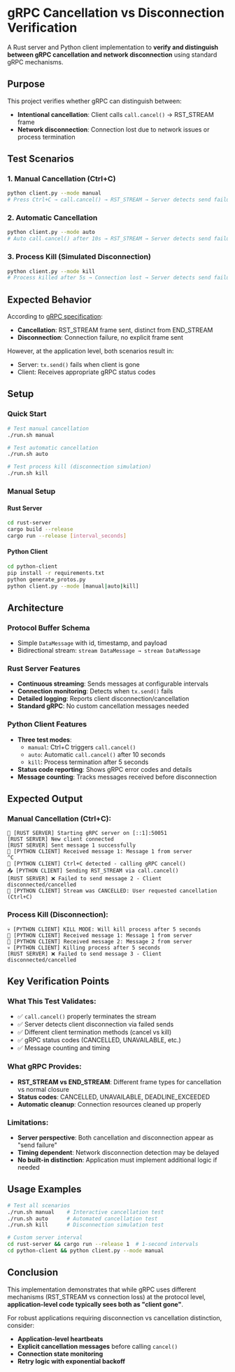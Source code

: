 # gRPC Cancellation vs Disconnection Verification

A Rust server and Python client implementation to **verify and distinguish between gRPC cancellation and network disconnection** using standard gRPC mechanisms.

## Purpose

This project verifies whether gRPC can distinguish between:
- **Intentional cancellation**: Client calls `call.cancel()` → RST_STREAM frame
- **Network disconnection**: Connection lost due to network issues or process termination

## Test Scenarios

### 1. Manual Cancellation (Ctrl+C)
```bash
python client.py --mode manual
# Press Ctrl+C → call.cancel() → RST_STREAM → Server detects send failure
```

### 2. Automatic Cancellation
```bash
python client.py --mode auto
# Auto call.cancel() after 10s → RST_STREAM → Server detects send failure
```

### 3. Process Kill (Simulated Disconnection)
```bash
python client.py --mode kill
# Process killed after 5s → Connection lost → Server detects send failure
```

## Expected Behavior

According to [gRPC specification](https://github.com/hyperium/tonic/issues/2288):
- **Cancellation**: RST_STREAM frame sent, distinct from END_STREAM
- **Disconnection**: Connection failure, no explicit frame sent

However, at the application level, both scenarios result in:
- Server: `tx.send()` fails when client is gone
- Client: Receives appropriate gRPC status codes

## Setup

### Quick Start
```bash
# Test manual cancellation
./run.sh manual

# Test automatic cancellation  
./run.sh auto

# Test process kill (disconnection simulation)
./run.sh kill
```

### Manual Setup

#### Rust Server
```bash
cd rust-server
cargo build --release
cargo run --release [interval_seconds]
```

#### Python Client
```bash
cd python-client
pip install -r requirements.txt
python generate_protos.py
python client.py --mode [manual|auto|kill]
```

## Architecture

### Protocol Buffer Schema
- Simple `DataMessage` with id, timestamp, and payload
- Bidirectional stream: `stream DataMessage → stream DataMessage`

### Rust Server Features
- **Continuous streaming**: Sends messages at configurable intervals
- **Connection monitoring**: Detects when `tx.send()` fails
- **Detailed logging**: Reports client disconnection/cancellation
- **Standard gRPC**: No custom cancellation messages needed

### Python Client Features
- **Three test modes**:
  - `manual`: Ctrl+C triggers `call.cancel()`
  - `auto`: Automatic `call.cancel()` after 10 seconds
  - `kill`: Process termination after 5 seconds
- **Status code reporting**: Shows gRPC error codes and details
- **Message counting**: Tracks messages received before disconnection

## Expected Output

### Manual Cancellation (Ctrl+C):
```
🚀 [RUST SERVER] Starting gRPC server on [::1]:50051
[RUST SERVER] New client connected
[RUST SERVER] Sent message 1 successfully
📨 [PYTHON CLIENT] Received message 1: Message 1 from server
^C
🛑 [PYTHON CLIENT] Ctrl+C detected - calling gRPC cancel()
📤 [PYTHON CLIENT] Sending RST_STREAM via call.cancel()
[RUST SERVER] ❌ Failed to send message 2 - Client disconnected/cancelled
🚫 [PYTHON CLIENT] Stream was CANCELLED: User requested cancellation (Ctrl+C)
```

### Process Kill (Disconnection):
```
💀 [PYTHON CLIENT] KILL MODE: Will kill process after 5 seconds
📨 [PYTHON CLIENT] Received message 1: Message 1 from server
📨 [PYTHON CLIENT] Received message 2: Message 2 from server
💀 [PYTHON CLIENT] Killing process after 5 seconds
[RUST SERVER] ❌ Failed to send message 3 - Client disconnected/cancelled
```

## Key Verification Points

### What This Test Validates:
- ✅ `call.cancel()` properly terminates the stream
- ✅ Server detects client disconnection via failed sends
- ✅ Different client termination methods (cancel vs kill)
- ✅ gRPC status codes (CANCELLED, UNAVAILABLE, etc.)
- ✅ Message counting and timing

### What gRPC Provides:
- **RST_STREAM vs END_STREAM**: Different frame types for cancellation vs normal closure
- **Status codes**: CANCELLED, UNAVAILABLE, DEADLINE_EXCEEDED
- **Automatic cleanup**: Connection resources cleaned up properly

### Limitations:
- **Server perspective**: Both cancellation and disconnection appear as "send failure"
- **Timing dependent**: Network disconnection detection may be delayed
- **No built-in distinction**: Application must implement additional logic if needed

## Usage Examples

```bash
# Test all scenarios
./run.sh manual    # Interactive cancellation test
./run.sh auto      # Automated cancellation test  
./run.sh kill      # Disconnection simulation test

# Custom server interval
cd rust-server && cargo run --release 1  # 1-second intervals
cd python-client && python client.py --mode manual
```

## Conclusion

This implementation demonstrates that while gRPC uses different mechanisms (RST_STREAM vs connection loss) at the protocol level, **application-level code typically sees both as "client gone"**. 

For robust applications requiring disconnection vs cancellation distinction, consider:
- **Application-level heartbeats**
- **Explicit cancellation messages** before calling `cancel()`
- **Connection state monitoring**
- **Retry logic with exponential backoff**